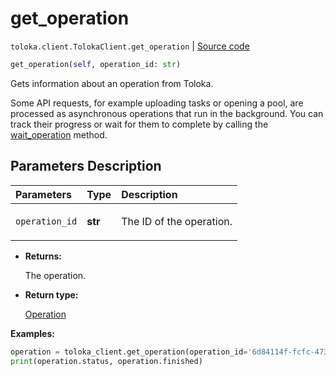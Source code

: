 # get_operation
`toloka.client.TolokaClient.get_operation` | [Source code](https://github.com/Toloka/toloka-kit/blob/v1.2.3/src/client/__init__.py#L2943)

```python
get_operation(self, operation_id: str)
```

Gets information about an operation from Toloka.


Some API requests, for example uploading tasks or opening a pool, are processed as asynchronous operations that run in the background.
You can track their progress or wait for them to complete by calling the [wait_operation](toloka.client.TolokaClient.wait_operation.md) method.

## Parameters Description

| Parameters | Type | Description |
| :----------| :----| :-----------|
`operation_id`|**str**|<p>The ID of the operation.</p>

* **Returns:**

  The operation.

* **Return type:**

  [Operation](toloka.client.operations.Operation.md)

**Examples:**


```python
operation = toloka_client.get_operation(operation_id='6d84114f-fcfc-473d-8249-1a4f3ea550eb')
print(operation.status, operation.finished)
```
